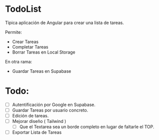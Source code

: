 # TodoList
Típica aplicación de Angular para crear una lista de tareas.

Permite: 
- Crear Tareas
- Completar Tareas
- Borrar Tareas en Local Storage

En otra rama:
- Guardar Tareas en Supabase

# Todo:
- [ ] Autentificación por Google en Supabase.
- [ ] Guardar Tareas por usuario concreto.
- [ ] Edición de tareas.
- [ ] Mejorar diseño ( Tailwind )
	- [ ] Que el Textarea sea un borde completo en lugar de faltarle el TOP.
- [ ] Exportar Lista de Tareas
